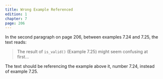 ```yaml
---
title: Wrong Example Referenced
edition: 1
chapter: 7
page: 206
---
```

In the second paragraph on page 206, between examples 7.24 and 7.25, the text
reads:

> The result of `is_valid()` (Example 7.25) might seem confusing at first...

The text should be referencing the example above it, number 7.24, instead of
example 7.25.
